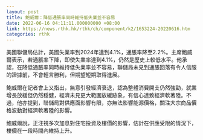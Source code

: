 ```yaml
---
layout: post
title: 鮑威爾：降低通脹率同時維持低失業並不容易
date: 2022-06-16 04:11:11.000000000 +08:00
link: https://news.rthk.hk/rthk/ch/component/k2/1653224-20220616.htm
categories: rthk
---
```


美國聯儲局估計，美國失業率到2024年達到4.1%，通脹率降至2.2%。主席鮑威爾表示，若通脹率下降，即使失業率達到4.1%，仍然是歷史上較低水平。他承認，在降低通脹率同時維持低失業率並不容易，聯儲局未見到通脹回落有令人信服的證據前，不會輕言勝利，但期望短期取得進展。

鮑威爾在記者會上又指出，無意引發經濟衰退，認為整體消費開支仍然強勁，就業增長放緩但仍然穩健，經濟未見更大範圍放緩跡象，有信心達致經濟軟著陸。不過，他亦提到，聯儲局對供應面影響有限，亦無法影響能源價格，關注大宗商品價格波動對經濟軟著陸的影響。

鮑威爾說，正注視多次加息對住宅投資及樓價的影響，估計在供應受限的情況下，樓價在一段時間內維持上升。
